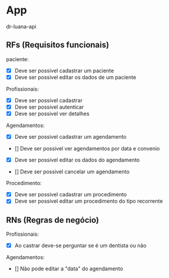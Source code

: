 # App

dr-luana-api

## RFs (Requisitos funcionais)

paciente:

- [x] Deve ser possivel cadastrar um paciente
- [x] Deve ser possivel editar os dados de um paciente

Profissionais:

- [x] Deve ser possivel cadastrar
- [x] Deve ser possivel autenticar
- [x] Deve ser possivel ver detalhes

Agendamentos:

- [x] Deve ser possivel cadastrar um agendamento
- [] Deve ser possivel ver agendamentos por data e convenio
- [x] Deve ser possivel editar os dados do agendamento
- [] Deve ser possivel cancelar um agendamento

Procedimento:

- [x] Deve ser possivel cadastrar um procedimento
- [x] Deve ser possivel editar um procedimento do tipo recorrente

## RNs (Regras de negócio)

Profissionais:

- [x] Ao castrar deve-se perguntar se é um dentista ou não

Agendamentos:

- [] Não pode editar a "data" do agendamento
